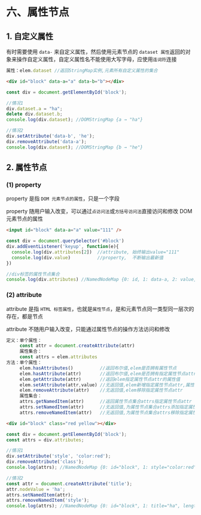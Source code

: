 # 六、属性节点

## 1. 自定义属性

有时需要使用 `data-` 来自定义属性，然后使用元素节点的 `dataset 属性`返回的对象来操作自定义属性，自定义属性名不能使用大写字母，应使用`连词符`连接

```js
属性：elem.dataset //返回StringMap实例,元素所有自定义属性的集合
```

```html
<div id="block" data-a="a" data-b="b"></div>
```

```js
const div = document.getElementById('block');

//情况1
div.dataset.a = "ha";
delete div.dataset.b;
console.log(div.dataset); //DOMStringMap {a → "ha"}

//情况2
div.setAttribute('data-b', 'he');
div.removeAttribute('data-a');
console.log(div.dataset); //DOMStringMap {b → "he"}
```

## 2. 属性节点

### (1) property

property 是指 `DOM 元素节点的属性`，只是一个字段

property 随用户输入改变，可以通过`点访问法`或`方括号访问法`直接访问和修改 DOM 元素节点的属性

```html
<input id="block" data-a="a" value="111" />
```

```js
const div = document.querySelector('#block')
div.addEventListener('keyup', function(e){
  console.log(div.attributes[2])  //attribute, 始终输出value="111"
  console.log(div.value)          //property,  不断输出最新值
})

//div标签的属性节点集合
console.log(div.attributes) //NamedNodeMap {0: id, 1: data-a, 2: value, length: 3}
```

### (2) attribute

attribute 是指 `HTML 标签属性`，也就是`属性节点`，是和元素节点同一类型同一层次的存在，都是节点
  
attribute 不随用户输入改变，只能通过属性节点的操作方法访问和修改

```js
定义：单个属性：
     const attr = document.createAttribute(attr)
     属性集合：
     const attrs = elem.attributes
方法：单个属性：
     elem.hasAttributes()          //返回布尔值,elem是否拥有属性节点
     elem.hasAttribute(attr)       //返回布尔值,elem是否拥有指定属性节点attr
     elem.getAttribute(attr)       //返回elem指定属性节点attr的属性值
     elem.setAttribute(attr,value) //无返回值,elem新增指定属性节点attr,属性值为value
     elem.removeAttribute(attr)    //无返回值,elem移除指定属性节点attr
     属性集合：
     attrs.getNamedItem(attr)      //返回属性节点集合attrs指定属性节点attr
     attrs.setNamedItem(attr)      //无返回值,为属性节点集合attrs添加指定属性节点attr
     attrs.removeNamedItem(attr)   //无返回值,为属性节点集合attrs移除指定属性节点attr
```

```html
<div id="block" class="red yellow"></div>
```

```js
const div = document.getElementById('block');
const attrs = div.attributes;

//情况1
div.setAttribute('style', 'color:red');
div.removeAttribute('class');
console.log(attrs); //NamedNodeMap {0: id="block", 1: style="color:red", length: 2}

//情况2
const attr = document.createAttribute('title');
attr.nodeValue = 'ha';
attrs.setNamedItem(attr);
attrs.removeNamedItem('style');
console.log(attrs); //NamedNodeMap {0: id="block", 1: title="ha", length: 2}
```
